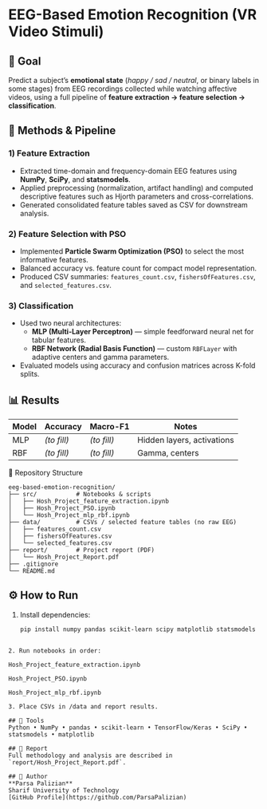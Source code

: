 ﻿# EEG-Based Emotion Recognition (VR Video Stimuli)

## 🎯 Goal
Predict a subject’s **emotional state** (*happy / sad / neutral*, or binary labels in some stages) from EEG recordings collected while watching affective videos, using a full pipeline of **feature extraction → feature selection → classification**.

## 🧪 Methods & Pipeline

### 1) Feature Extraction
- Extracted time-domain and frequency-domain EEG features using **NumPy**, **SciPy**, and **statsmodels**.
- Applied preprocessing (normalization, artifact handling) and computed descriptive features such as Hjorth parameters and cross-correlations.
- Generated consolidated feature tables saved as CSV for downstream analysis.

### 2) Feature Selection with PSO
- Implemented **Particle Swarm Optimization (PSO)** to select the most informative features.
- Balanced accuracy vs. feature count for compact model representation.
- Produced CSV summaries: `features_count.csv`, `fishersOfFeatures.csv`, and `selected_features.csv`.

### 3) Classification
- Used two neural architectures:
  - **MLP (Multi-Layer Perceptron)** — simple feedforward neural net for tabular features.
  - **RBF Network (Radial Basis Function)** — custom `RBFLayer` with adaptive centers and gamma parameters.
- Evaluated models using accuracy and confusion matrices across K-fold splits.

## 📊 Results
| Model | Accuracy | Macro-F1 | Notes |
|--------|-----------|-----------|--------|
| MLP | *(to fill)* | *(to fill)* | Hidden layers, activations |
| RBF | *(to fill)* | *(to fill)* | Gamma, centers |

📂 Repository Structure
```text
eeg-based-emotion-recognition/
├── src/           # Notebooks & scripts
│   ├── Hosh_Project_feature_extraction.ipynb
│   ├── Hosh_Project_PSO.ipynb
│   └── Hosh_Project_mlp_rbf.ipynb
├── data/          # CSVs / selected feature tables (no raw EEG)
│   ├── features_count.csv
│   ├── fishersOfFeatures.csv
│   └── selected_features.csv
├── report/        # Project report (PDF)
│   └── Hosh_Project_Report.pdf
├── .gitignore
└── README.md
```

## ⚙️ How to Run
1. Install dependencies:
   ```bash
   pip install numpy pandas scikit-learn scipy matplotlib statsmodels tensorflow
  ```
   
2. Run notebooks in order:

Hosh_Project_feature_extraction.ipynb

Hosh_Project_PSO.ipynb

Hosh_Project_mlp_rbf.ipynb

3. Place CSVs in /data and report results.

## 🧠 Tools
Python • NumPy • pandas • scikit-learn • TensorFlow/Keras • SciPy • statsmodels • matplotlib

## 📄 Report
Full methodology and analysis are described in `report/Hosh_Project_Report.pdf`.

## 👤 Author
**Parsa Palizian**  
Sharif University of Technology  
[GitHub Profile](https://github.com/ParsaPalizian)
